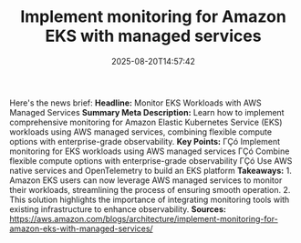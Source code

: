 ﻿---
title: "Implement monitoring for Amazon EKS with managed services"
date: "2025-08-20T14:57:42"
category: "Markets"
summary: ""
slug: "implement monitoring for amazon eks with managed services"
source_urls:
  - "https://aws.amazon.com/blogs/architecture/implement-monitoring-for-amazon-eks-with-managed-services/"
seo:
  title: "Implement monitoring for Amazon EKS with managed services | Hash n Hedge"
  description: ""
  keywords: ["news", "markets", "brief"]
---
Here's the news brief:  **Headline:** Monitor EKS Workloads with AWS Managed Services  **Summary Meta Description:** Learn how to implement comprehensive monitoring for Amazon Elastic Kubernetes Service (EKS) workloads using AWS managed services, combining flexible compute options with enterprise-grade observability.  **Key Points:**  ΓÇó Implement monitoring for EKS workloads using AWS managed services ΓÇó Combine flexible compute options with enterprise-grade observability ΓÇó Use AWS native services and OpenTelemetry to build an EKS platform  **Takeaways:**  1. Amazon EKS users can now leverage AWS managed services to monitor their workloads, streamlining the process of ensuring smooth operation. 2. This solution highlights the importance of integrating monitoring tools with existing infrastructure to enhance observability.  **Sources:** https://aws.amazon.com/blogs/architecture/implement-monitoring-for-amazon-eks-with-managed-services/ 
